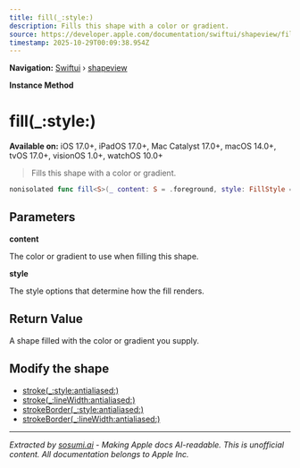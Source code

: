 ```yaml
---
title: fill(_:style:)
description: Fills this shape with a color or gradient.
source: https://developer.apple.com/documentation/swiftui/shapeview/fill(_:style:)
timestamp: 2025-10-29T00:09:38.954Z
---
```


**Navigation:** [Swiftui](/documentation/swiftui) › [shapeview](/documentation/swiftui/shapeview)

**Instance Method**

# fill(_:style:)

**Available on:** iOS 17.0+, iPadOS 17.0+, Mac Catalyst 17.0+, macOS 14.0+, tvOS 17.0+, visionOS 1.0+, watchOS 10.0+

> Fills this shape with a color or gradient.

```swift
nonisolated func fill<S>(_ content: S = .foreground, style: FillStyle = FillStyle()) -> FillShapeView<Self.Content, S, Self> where S : ShapeStyle
```

## Parameters

**content**

The color or gradient to use when filling this shape.



**style**

The style options that determine how the fill renders.



## Return Value

A shape filled with the color or gradient you supply.

## Modify the shape

- [stroke(_:style:antialiased:)](/documentation/swiftui/shapeview/stroke(_:style:antialiased:))
- [stroke(_:lineWidth:antialiased:)](/documentation/swiftui/shapeview/stroke(_:linewidth:antialiased:))
- [strokeBorder(_:style:antialiased:)](/documentation/swiftui/shapeview/strokeborder(_:style:antialiased:))
- [strokeBorder(_:lineWidth:antialiased:)](/documentation/swiftui/shapeview/strokeborder(_:linewidth:antialiased:))

---

*Extracted by [sosumi.ai](https://sosumi.ai) - Making Apple docs AI-readable.*
*This is unofficial content. All documentation belongs to Apple Inc.*
